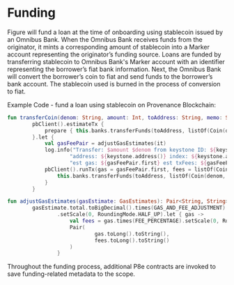 # Funding

Figure will fund a loan at the time of onboarding using stablecoin issued by an Omnibus Bank. When the Omnibus Bank receives funds from the originator, it mints a corresponding amount of stablecoin into a Marker account representing the originator’s funding source. Loans are funded by transferring stablecoin to Omnibus Bank's Marker account with an identifier representing the borrower’s fiat bank information. Next, the Omnibus Bank will convert the borrower’s coin to fiat and send funds to the borrower’s bank account. The stablecoin used is burned in the process of conversion to fiat.

Example Code - fund a loan using stablecoin on Provenance Blockchain:

```kotlin
fun transferCoin(denom: String, amount: Int, toAddress: String, memo: String) =
        pbClient().estimateTx {
            prepare { this.banks.transferFunds(toAddress, listOf(Coin(denom, amount.toString()))) }
        }.let {
            val gasFeePair = adjustGasEstimates(it)
            log.info("Transfer: $amount $denom from keystone ID: ${keystone.provenanceConfig.memberUuid()} " +
                    "address: ${keystone.address()} index: ${keystone.addressIndex()} to address: $toAddress memo: $memo " +
                    "est gas: ${gasFeePair.first} est txFees: ${gasFeePair.second}")
            pbClient().runTx(gas = gasFeePair.first, fees = listOf(Coin(Denom.vspn.name, gasFeePair.second)), memo = memo) {
                this.banks.transferFunds(toAddress, listOf(Coin(denom, amount.toString())))
            }
        }

fun adjustGasEstimates(gasEstimate: GasEstimates): Pair<String, String> =
        gasEstimate.total.toBigDecimal().times(GAS_AND_FEE_ADJUSTMENT)
                .setScale(0, RoundingMode.HALF_UP).let { gas ->
                    val fees = gas.times(FEE_PERCENTAGE).setScale(0, RoundingMode.HALF_UP)
                    Pair(
                            gas.toLong().toString(),
                            fees.toLong().toString()
                    )
                }
```



Throughout the funding process, additional P8e contracts are invoked to save funding-related metadata to the scope.



